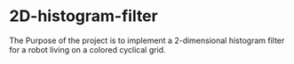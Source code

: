 # 2D-histogram-filter
The Purpose of the project is to implement a 2-dimensional histogram filter for a robot living on a colored cyclical grid.
